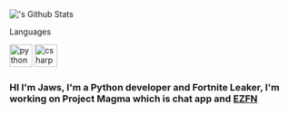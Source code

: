 <img align="" alt="'s Github Stats" src="https://github-readme-stats.codestackr.vercel.app/api?username=Jawschamp&theme=dracula&show_icons=true" />

Languages

<img src="https://devicons.github.io/devicon/devicon.git/icons/python/python-original.svg" alt="python" width="40" height="40"/>

<img src="https://raw.githubusercontent.com/abranhe/programming-languages-logos/30a0ecf99188be99a3c75a00efb5be61eca9c382/src/csharp/csharp.svg" alt="csharp" height="40"/>

### HI I'm Jaws, I'm a Python developer and Fortnite Leaker, I'm working on Project Magma which is chat app and [EZFN](https://ezfn.net)
